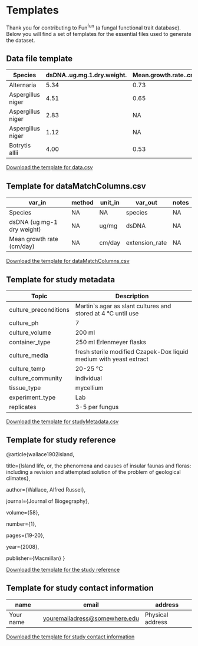 # Templates

Thank you for contributing to Fun<sup>fun</sup> (a fungal functional trait database). Below you will find a set of templates for the essential files used to generate the dataset.

## Data file template


| Species | dsDNA..ug.mg.1.dry.weight. | Mean.growth.rate..cm.day. |
| ------------------ | --------------------------- | ------------------------- |
| Alternaria | 5.34 |0.73 |
| Aspergillus niger | 4.51 | 0.65
| Aspergillus niger | 2.83 | NA
| Aspergillus niger | 1.12 | NA
| Botrytis allii | 4.00 | 0.53




[Download the template for data.csv](https://raw.githubusercontent.com/habacucfm/contribute_fttf/master/templates/data.csv)



## Template for dataMatchColumns.csv


| var_in | method | unit_in | var_out | notes|
|--------------------------- | ------- | -------- | --------------- | ------|
| Species | NA | NA | species | NA |
| dsDNA (ug mg-1 dry weight) | NA | ug/mg | dsDNA | NA |
| Mean growth rate (cm/day) | NA | cm/day | extension_rate | NA |



[Download the template for dataMatchColumns.csv](https://raw.githubusercontent.com/habacucfm/contribute_fttf/master/templates/dataMatchColumns.csv)



## Template for study metadata



| Topic | Description |
| ---------------------- | ------------------------------------------------------------------- |
| culture_preconditions | Martin`s agar as slant cultures and stored at 4 °C until use |
| culture_ph | 7 |
| culture_volume | 200 ml |
| container_type | 250 ml Erlenmeyer flasks |
| culture_media | fresh sterile modified Czapek-Dox liquid medium with yeast extract|
| culture_temp | 20-25 °C |
| culture_community | individual |
| tissue_type | mycellium |
| experiment_type | Lab |
| replicates | 3-5 per fungus |



[Download the template for studyMetadata.csv](https://raw.githubusercontent.com/habacucfm/contribute_fttf/master/templates/studyMetadata.csv)



## Template for study reference


@article{wallace1902island,

  title={Island life, or, the phenomena and causes of insular faunas and floras: including a revision and attempted solution of the problem of geological climates},

 author={Wallace, Alfred Russel},

 journal={Journal of Biogegraphy},

 volume={58},

 number={1},

 pages={19-20},

 year={2008},

 publisher={Macmillan}
}




[Download the template for the study reference](https://raw.githubusercontent.com/habacucfm/contribute_fttf/master/templates/studyRef.bib)



## Template for study contact information



| name | email | address |
| ---------- | ------------------------------ | -----------------
| Your name | youremailadress@somewhere.edu | Physical address|




[Download the template for study contact information](https://raw.githubusercontent.com/habacucfm/contribute_fttf/master/templates/studyContact.csv)
